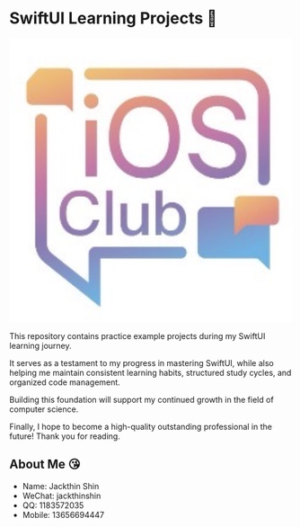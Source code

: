 # SwiftUI Learning Projects 👀

<img src="iOSClubIcon.jpg" alt="iOS Club" width="800">

This repository contains practice example projects during my SwiftUI learning journey. 

It serves as a testament to my progress in mastering SwiftUI, while also helping me maintain consistent learning habits, structured study cycles, and organized code management. 

Building this foundation will support my continued growth in the field of computer science.

Finally, I hope to become a high-quality outstanding professional in the future! Thank you for reading.

## About Me 😘
- Name: Jackthin Shin
- WeChat: jackthinshin  
- QQ: 1183572035  
- Mobile: 13656694447
